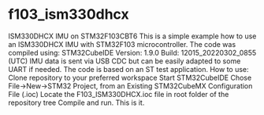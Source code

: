 # f103_ism330dhcx
ISM330DHCX IMU on STM32F103CBT6
This is a simple example how to use an ISM330DHCX IMU with STM32F103 microcontroller.
The code was compiled using:
STM32CubeIDE
Version: 1.9.0
Build: 12015_20220302_0855 (UTC)
IMU data is sent via USB CDC but can be easily adapted to some UART if needed.
The code is based on an ST test application.
How to use:
Clone repository to your preferred workspace
Start STM32CubeIDE
Chose File->New->STM32 Project, from an Existing STM32CubeMX Configuration File (.ioc)
Locate the F103_ISM330DHCX.ioc file in root folder of the repository tree
Compile and run.
This is it.
